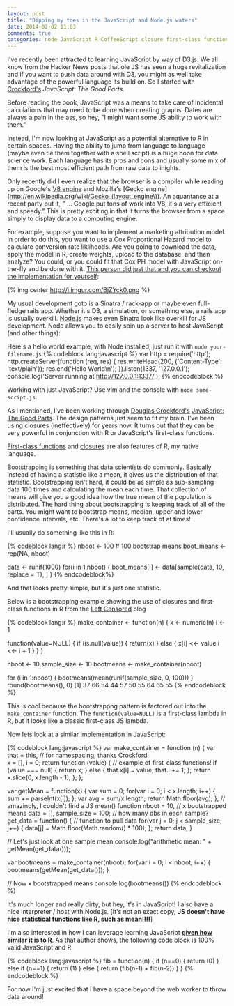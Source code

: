 ```yaml
---
layout: post
title: "Dipping my toes in the JavaScript and Node.js waters"
date: 2014-02-02 11:03
comments: true
categories: node JavaScript R CoffeeScript closure first-class functions 
---
```

I've recently been attracted to learning JavaScript by way of D3.js.  We all know from the Hacker News posts that ole JS has seen a huge revitalization and if you want to push data around with D3, you might as well take advantage of the powerful language its build on. So I started with [Crockford's](http://crockford.com) *JavaScript: The Good Parts.*

Before reading the book, JavaScript was a means to take care of incidental calculations that may need to be done when creating graphs.  Dates are always a pain in the ass, so hey, "I might want some JS ability to work with them."

Instead, I'm now looking at JavaScript as a potential alternative to R in certain spaces. Having the ability to jump from language to language (maybe even tie them together with a shell script) is a huge boon for data science work.  Each language has its pros and cons and usually some mix of them is the best most efficient path from raw data to inights.

Only recently did I even realize that the browser is a compiler while reading up on Google's [V8 engine](https://code.google.com/p/v8/) and Mozilla's [Gecko engine](http://en.wikipedia.org/wiki/Gecko_(layout_engine\)). An aquantance at a recent party put it, " ... Google put tons of work into V8, it's a very efficient and speedy." This is pretty exciting in that it turns the browser from a space simply to display data to a computing engine.

For example, suppose you want to implement a marketing attribution model. In order to do this, you want to use a Cox Proportional Hazard model to calculate conversion rate liklihoods. Are you going to download the data, apply the model in R, create weights, upload to the database, and then analyze?  You could, or you could fit that Cox PH model with JavaScript on-the-fly and be done with it.  [This person did just that and you can checkout the implementation for yourself](http://statpages.org/prophaz.html):

{% img center http://i.imgur.com/BjZYck0.png %}

My usual development goto is a Sinatra / rack-app or maybe even full-fledge rails app.  Whether it's D3, a simulation, or something else, a rails app is usually overkill.  [Node.js](http://nodejs.org) makes even Sinatra look like overkill for JS development.  Node allows you to easily spin up a server to host JavaScript (and other things):
<br>

Here's a hello world example, with Node installed, just run it with ```node your-filename.js```
{% codeblock lang:javascript %}
var http = require('http');
http.createServer(function (req, res) {
  res.writeHead(200, {'Content-Type': 'text/plain'});
    res.end('Hello World\n');
    }).listen(1337, '127.0.0.1');
    console.log('Server running at http://127.0.0.1:1337/');
{% endcodeblock %}

Working with just JavaScript? Use vim and the console with ```node some-script.js```.

As I mentioned, I've been working through [Douglas Crockford's](http://crockford.com) [JavaScript: The Good Parts](http://www.amazon.com/exec/obidos/ASIN/0596517742/wrrrldwideweb).  The design patterns just seem to fit my brain.  I've been using closures (ineffectively) for years now.  It turns out that they can be very powerful in conjunction with R or JavaScript's first-class functions. 

[First-class functions](http://stackoverflow.com/questions/705173/what-is-meant-by-first-class-object) and [closures](http://javascript.crockford.com/private.html) are also features of R, my native language. 

Bootstrapping is something that data scientists do commonly.  Basically instead of having a statistic like a mean, it gives us the distribution of that statistic. Bootstrapping isn't hard, it could be as simple as sub-sampling data 100 times and calculating the mean each time. That collection of means will give you a good idea how the true mean of the population is distributed. The hard thing about bootstrapping is keeping track of all of the parts.  You might want to bootstrap means, median, upper and lower confidence intervals, etc.  There's a lot to keep track of at times!

I'll usually do something like this in R:

{% codeblock lang:r %}
nboot <- 100 # 100 bootstrap means
boot_means <- rep(NA, nboot)

data <- runif(1000)
for(i in 1:nboot) {
  boot_means[i] <- data[sample(data, 10, replace = T), ] 
}
{% endcodeblock%}

And that looks pretty simple, but it's just one statistic.

Below is a bootstrapping example showing the use of closures and first-class functions in R from the [Left Censored](http://leftcensored.skepsi.net/2012/12/02/closures-in-r-a-useful-abstraction/) blog

{% codeblock lang:r %}
make_container <- function(n) {
  x <- numeric(n)
  i <- 1
  
  function(value=NULL) {
    if (is.null(value)) {
      return(x)
    }
    else {
      x[i] <<- value
      i <<- i + 1
    } 
  }
}

nboot <- 10
sample_size <- 10
bootmeans <- make_container(nboot)

for (i in 1:nboot) {
  bootmeans(mean(runif(sample_size, 0, 100)))
}
round(bootmeans(), 0)
 [1] 37 66 54 44 57 50 55 64 65 55
{% endcodeblock %}

This is cool because the bootstrappng pattern is factored out into the ```make_container``` function.  The ```function(value=NULL)``` is a first-class lambda in R, but it looks like a classic first-class JS lambda.

Now lets look at a similar implementation in JavaScript:

{% codeblock lang:javascript %}
var make_container = function (n) {
  var that = this, // for namespacing, thanks Crockford!   
      x = [],
      i = 0;
  return function (value) { // example of first-class functions! 
    if (value === null) {
      return x;
    } else {
        that.x[i] = value;
	that.i += 1;
    };
  return x.slice(0, x.length - 1);
  };
};

var getMean = function(x) {
  var sum = 0;
  for(var i = 0; i < x.length; i++) { sum += parseInt(x[i]); };
  var avg = sum/x.length;
  return Math.floor(avg);
}, // amazingly, I couldn't find a JS mean() function
  nboot = 10, // x bootstrapped means
  data = [],
  sample_size = 100; // how many obs in each sample?
  get_data = function() { // function to pull data
    for(var j = 0; j < sample_size; j++) {
      data[j] = Math.floor(Math.random() * 100);
    };
    return data;
  }

// Let's just look at one sample mean
console.log("arithmetic mean: " + getMean(get_data()));

var bootmeans = make_container(nboot);
for(var i = 0; i < nboot; i++) {
  bootmeans(getMean(get_data()));
}

// Now x bootstrapped means
console.log(bootmeans())
{% endcodeblock %}

It's much longer and really dirty, but hey, it's in JavaScript! I also have a nice interpreter / host with Node.js. [It's not an exact copy, **JS doesn't have nice statistical functions like R, such as mean!!!!**]

I'm also interested in how I can leverage learning JavaScript [**given how similar it is to R**](http://www.yaksis.com/posts/coffeescript-for-r.html). As that author shows, the following code block is 100% valid JavaScript and R:

{% codeblock lang:javascript %}
fib = function(n) {
  if (n==0) {
    return (0)
  } else if (n==1) {
    return (1)
  } else {
    return (fib(n-1) + fib(n-2))
  }
}
{% endcodeblock %}

For now I'm just excited that I have a space beyond the web worker to throw data around!
